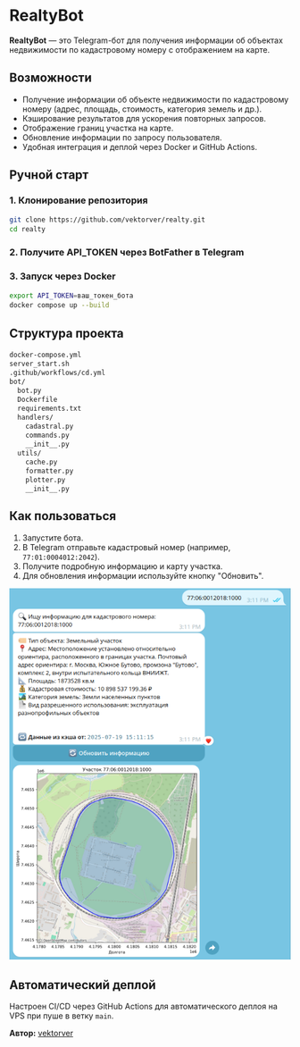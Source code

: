 # RealtyBot

**RealtyBot** — это Telegram-бот для получения информации об объектах недвижимости по кадастровому номеру с отображением на карте.

## Возможности

- Получение информации об объекте недвижимости по кадастровому номеру (адрес, площадь, стоимость, категория земель и др.).
- Кэширование результатов для ускорения повторных запросов.
- Отображение границ участка на карте.
- Обновление информации по запросу пользователя.
- Удобная интеграция и деплой через Docker и GitHub Actions.

## Ручной старт

### 1. Клонирование репозитория

```sh
git clone https://github.com/vektorver/realty.git
cd realty
```

### 2. Получите API_TOKEN через BotFather в Telegram


### 3. Запуск через Docker

```sh
export API_TOKEN=ваш_токен_бота
docker compose up --build
```


## Структура проекта

```
docker-compose.yml
server_start.sh
.github/workflows/cd.yml
bot/
  bot.py
  Dockerfile
  requirements.txt
  handlers/
    cadastral.py
    commands.py
    __init__.py
  utils/
    cache.py
    formatter.py
    plotter.py
    __init__.py
```

## Как пользоваться

1. Запустите бота.
2. В Telegram отправьте кадастровый номер (например, `77:01:0004012:2042`).
3. Получите подробную информацию и карту участка.
4. Для обновления информации используйте кнопку "Обновить".

![alt text](image.png)

## Автоматический деплой

Настроен CI/CD через GitHub Actions для автоматического деплоя на VPS при пуше в ветку `main`.


**Автор:** [vektorver](https://github.com/vektorver)